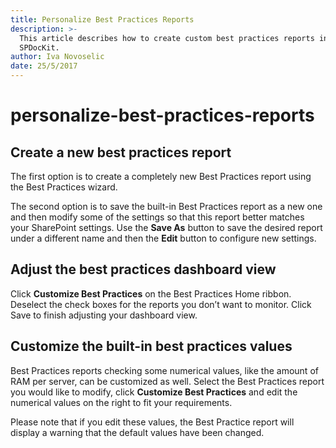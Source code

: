 ```yaml
---
title: Personalize Best Practices Reports
description: >-
  This article describes how to create custom best practices reports in
  SPDocKit.
author: Iva Novoselic
date: 25/5/2017
---
```


# personalize-best-practices-reports

## Create a new best practices report

The first option is to create a completely new Best Practices report using the Best Practices wizard.

The second option is to save the built-in Best Practices report as a new one and then modify some of the settings so that this report better matches your SharePoint settings. Use the **Save As** button to save the desired report under a different name and then the **Edit** button to configure new settings.

## Adjust the best practices dashboard view

Click **Customize Best Practices** on the Best Practices Home ribbon. Deselect the check boxes for the reports you don’t want to monitor. Click Save to finish adjusting your dashboard view.

## Customize the built-in best practices values

Best Practices reports checking some numerical values, like the amount of RAM per server, can be customized as well. Select the Best Practices report you would like to modify, click **Customize Best Practices** and edit the numerical values on the right to fit your requirements.

Please note that if you edit these values, the Best Practice report will display a warning that the default values have been changed.

